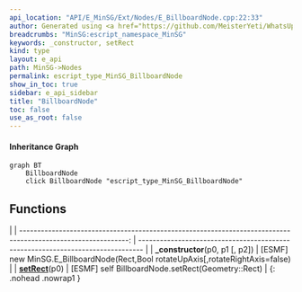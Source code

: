 ```yaml
---
api_location: "API/E_MinSG/Ext/Nodes/E_BillboardNode.cpp:22:33"
author: Generated using <a href="https://github.com/MeisterYeti/WhatsUpDoc">WhatsUpDoc</a>
breadcrumbs: "MinSG:escript_namespace_MinSG"
keywords: _constructor, setRect
kind: type
layout: e_api
path: MinSG->Nodes
permalink: escript_type_MinSG_BillboardNode
show_in_toc: true
sidebar: e_api_sidebar
title: "BillboardNode"
toc: false
use_as_root: false
---
```


#### Inheritance Graph

```mermaid
graph BT
	BillboardNode
	click BillboardNode "escript_type_MinSG_BillboardNode"
```

## Functions

|
| ------------------------------------------------------------------------------------------------------------: | ------------------------------------------------------------------------------- | 
| **_constructor**(p0, p1 [, p2])                                                                               | [ESMF] new MinSG.E_BillboardNode(Rect,Bool rotateUpAxis[,rotateRightAxis=false) | 
| **[setRect](classMinSG_1_1BillboardNode#classMinSG_1_1BillboardNode_1a6a1e119183e8aa2bee5c597bf3c8e970)**(p0) | [ESMF] self BillboardNode.setRect(Geometry::Rect)                               | 
{: .nohead .nowrap1 }

